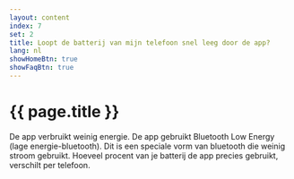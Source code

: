 ```yaml
---
layout: content
index: 7
set: 2
title: Loopt de batterij van mijn telefoon snel leeg door de app?
lang: nl
showHomeBtn: true
showFaqBtn: true
---
```


# {{ page.title }}

De app verbruikt weinig energie. De app gebruikt Bluetooth Low Energy (lage energie-bluetooth). Dit is een speciale vorm van bluetooth die weinig stroom gebruikt.
Hoeveel procent van je batterij de app precies gebruikt, verschilt per telefoon.
 
